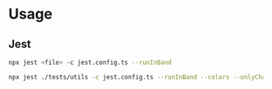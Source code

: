 # Usage


## Jest 

```bash
npx jest <file> -c jest.config.ts --runInBand

npx jest ./tests/utils -c jest.config.ts --runInBand --colors --onlyChanged
```
